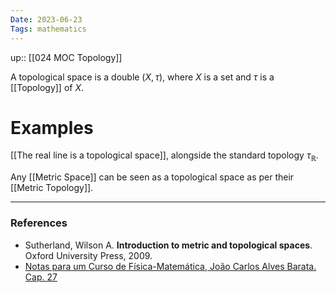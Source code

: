 ```yaml
---
Date: 2023-06-23
Tags: mathematics
---
```

up:: [[024 MOC Topology]]

A topological space is a double ($X, \tau)$, where $X$ is a set and $\tau$ is a [[Topology]] of $X$. 

# Examples
[[The real line is a topological space]], alongside the standard topology $\tau_{\mathbb{R}}$. 

Any [[Metric Space]] can be seen as a topological space as per their [[Metric Topology]]. 

---
### References
- Sutherland, Wilson A. **Introduction to metric and topological spaces**. Oxford University Press, 2009.
- [Notas para um Curso de Física-Matemática, João Carlos Alves Barata. Cap. 27](http://denebola.if.usp.br/~jbarata/Notas_de_aula/arquivos/nc-cap27.pdf)